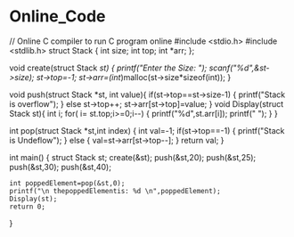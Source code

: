 # Online_Code


// Online C compiler to run C program online
#include <stdio.h>
#include <stdlib.h>
struct Stack
    {
    	int size;
        int top;
        int *arr;
    };


void create(struct Stack *st)
{
    printf("Enter the Size: ");
    scanf("%d",&st->size);
    st->top=-1;
    st->arr=(int*)malloc(st->size*sizeof(int));
}

void push(struct Stack *st, int value){
    if(st->top==st->size-1)
    {
        printf("Stack is overflow");
    }
    else
    st->top++;
    st->arr[st->top]=value;
}
void Display(struct Stack st){
   int i;
   for( i= st.top;i>=0;i--)
   {
       printf("%d",st.arr[i]);
      printf("  ");
   }
}

int pop(struct Stack *st,int index)
{
    int val=-1;
     if(st->top==-1)
     {
        printf("Stack is Undeflow");
     }
     else
     {
      val=st->arr[st->top--];
     }
     return val;
}

int main() {
	struct Stack st;
	create(&st);
	push(&st,20);
	push(&st,25);
	push(&st,30);
	push(&st,40);

	int poppedElement=pop(&st,0);
	printf("\n thepoppedElementis: %d \n",poppedElement);
	Display(st);
	return 0;
}
